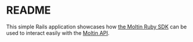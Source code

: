 # README

This simple Rails application showcases how [the Moltin Ruby SDK](https://github.com/moltin/ruby-sdk/tree/v2) can be used to interact easily with the [Moltin API](https://www.moltin.com/).
